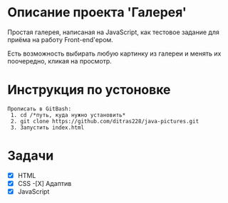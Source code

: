 # Описание проекта 'Галерея'
Простая галерея, написаная на JavaScript, как тестовое задание для приёма на работу Front-end'ером.

Есть возможность выбирать любую картинку из галереи и менять их поочередно, кликая на просмотр.



# Инструкция по устоновке
    Прописать в GitBash:
     1. cd /*путь, куда нужно установить*
     2. git clone https://github.com/ditras228/java-pictures.git
     3. Запустить index.html
     
# Задачи 
 - [X] HTML
 - [X] CSS
        -[X] Адаптив
 - [X] JavaScript
